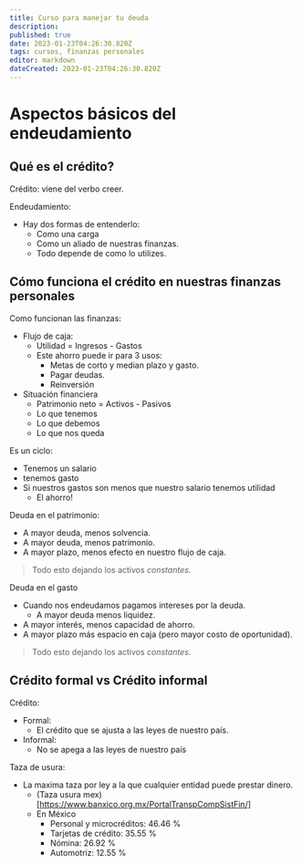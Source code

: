 ```yaml
---
title: Curso para manejar tu deuda
description: 
published: true
date: 2023-01-23T04:26:30.820Z
tags: cursos, finanzas personales
editor: markdown
dateCreated: 2023-01-23T04:26:30.820Z
---
```


# Aspectos básicos del endeudamiento
## Qué es el crédito?
Crédito: viene del verbo creer.

Endeudamiento:
- Hay dos formas de entenderlo:
  - Como una carga
  - Como un aliado de nuestras finanzas.
  - Todo depende de como lo utilizes.

## Cómo funciona el crédito en nuestras finanzas personales
Como funcionan las finanzas:
- Flujo de caja:
  - Utilidad = Ingresos - Gastos
  - Este ahorro puede ir para 3 usos:
    - Metas de corto y median plazo y gasto.
    - Pagar deudas.
    - Reinversión
- Situación financiera
  - Patrimonio neto = Activos - Pasivos
  - Lo que tenemos
  - Lo que debemos
  - Lo que nos queda

Es un ciclo:
- Tenemos un salario
- tenemos gasto
- Si nuestros gastos son menos que nuestro salario tenemos utilidad
  - El ahorro!

Deuda en el patrimonio:
- A mayor deuda, menos solvencia.
- A mayor deuda, menos patrimonio.
- A mayor plazo, menos efecto en nuestro flujo de caja.
> Todo esto dejando los activos *constantes*.

Deuda en el gasto
- Cuando nos endeudamos pagamos intereses por la deuda.
  - A mayor deuda menos liquidez.
- A mayor interés, menos capacidad de ahorro.
- A mayor plazo más espacio en caja (pero mayor costo de oportunidad).
> Todo esto dejando los activos *constantes*.

## Crédito formal vs Crédito informal
Crédito:
- Formal:
  - El crédito que se ajusta a las leyes de nuestro país.
- Informal:
  - No se apega a las leyes de nuestro país

Taza de usura:
- La maxima taza por ley a la que cualquier entidad puede prestar dinero.
  - (Taza usura mex)[https://www.banxico.org.mx/PortalTranspCompSistFin/]
  - En México
    - Personal y microcréditos: 46.46 %
    - Tarjetas de crédito: 35.55 %
    - Nómina: 26.92 %
    - Automotriz: 12.55 %
